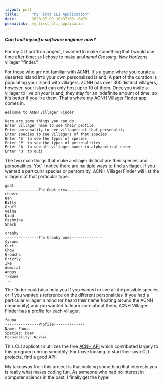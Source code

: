 ```yaml
---
layout: post
title:      "My First CLI Application"
date:       2020-07-09 18:37:09 -0400
permalink:  my_first_cli_application
---
```


##### Can I call myself a software engineer now? 
For my CLI portfolio project, I wanted to make something that I would use time after time; so I chose to make an *Animal Crossing: New Horizons* villager "finder." 

For those who are not familiar with ACNH, it's a game where you curate a deserted island into your own personalized island. A part of the curation is populating your island with villagers. ACNH has over 300 distinct villagers, however, your island can only host up to 10 of them. Once you invite a villager to live on your island, they stay for an indefinite amount of time, so it's better if you like them. That's where my ACNH Villager Finder app comes in. 


```
Welcome to ACNH Villager Finder

Here are some things you can do:
Enter villager name to see their profile
Enter personality to see villagers of that personality
Enter species to see villagers of that species
Enter 'S' to see the types of species
Enter 'P' to see the types of personalities
Enter 'A' to see all villager names in alphabetical order
Enter 'Q' to quit
```

The two main things that make a villager distinct are their species and personalities. You'll notice there are multiple ways to find a villager. If you wanted a particular species or personality, ACNH Villager Finder will list the villagers of that particular type. 

```
goat
---------------The Goat crew--------------
Chevre
Nan
Billy
Gruff
Velma
Kidd
Pashmina
Sherb
```
```
cranky
---------------The Cranky ones--------------
Cyrano
Curt
Chow
Groucho
Grizzly
Ike
Admiral
Angus
T-Bone
...
```

The finder could also help you if you wanted to see all the possible species or if you wanted a reference on the different personalities. If you had a particular villager in mind (or heard their name floating around the ACNH community) and you wanted to learn more about them, ACNH Villager Finder has a profile for each villager. 

```
fauna
---------------Profile--------------
Name: Fauna
Species: Deer
Personality: Normal
```

This CLI application utilizes the free [ACNH API](http://acnhapi.com/) which contributed largely to this program running smoothly. For those looking to start their own CLI projects, find a good API!

My takeaway from this project is that building something that interests you is really what makes coding fun. As someone who had no interest in computer science in the past, I finally get the hype!






